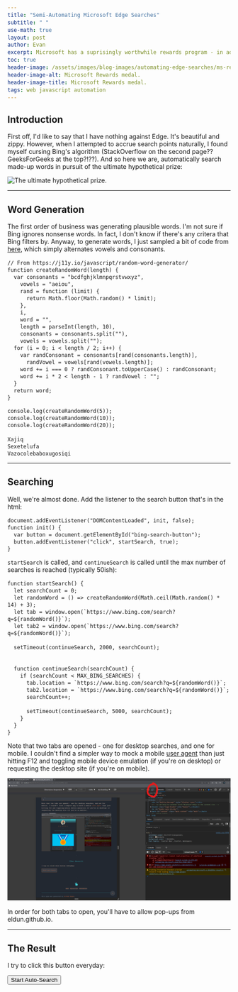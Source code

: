 ```yaml
---
title: "Semi-Automating Microsoft Edge Searches"
subtitle: " "
use-math: true
layout: post
author: Evan
excerpt: Microsoft has a suprisingly worthwhile rewards program - in addition to their three daily tasks (which range in value from 5 to 50 points each), there are a possible 250 points(~$1.25) to be earned from Bing searches within the Edge browser. This is my quick and dirty solution for snagging those points without manually searching 50 queries in Edge every day.
toc: true
header-image: /assets/images/blog-images/automating-edge-searches/ms-rewards.jpg
header-image-alt: Microsoft Rewards medal.
header-image-title: Microsoft Rewards medal.
tags: web javascript automation
---
```

<script src="/js/post-scripts/automating-edge-searches/search.js" type="text/javascript"></script>

## <a id="introduction"></a>Introduction

First off, I'd like to say that I have nothing against Edge. It's beautiful and zippy. However, when I attempted to accrue search points naturally, I found myself cursing Bing's algorithm (StackOverflow on the second page?? GeeksForGeeks at the top?!??). And so here we are, automatically search made-up words in pursuit of the ultimate hypothetical prize:

![The ultimate hypothetical prize.](/assets/images/blog-images/automating-edge-searches/goal.png)

---

## <a id="word-generation"></a>Word Generation

The first order of business was generating plausible words. I'm not sure if Bing ignores nonsense words. In fact, I don't know if there's any critera that Bing filters by. Anyway, to generate words, I just sampled a bit of code from [here](https://j11y.io/javascript/random-word-generator/), which simply alternates vowels and consonants.

<pre><code class="language-javascript">// From https://j11y.io/javascript/random-word-generator/
function createRandomWord(length) {
  var consonants = "bcdfghjklmnpqrstvwxyz",
    vowels = "aeiou",
    rand = function (limit) {
      return Math.floor(Math.random() * limit);
    },
    i,
    word = "",
    length = parseInt(length, 10),
    consonants = consonants.split(""),
    vowels = vowels.split("");
  for (i = 0; i < length / 2; i++) {
    var randConsonant = consonants[rand(consonants.length)],
      randVowel = vowels[rand(vowels.length)];
    word += i === 0 ? randConsonant.toUpperCase() : randConsonant;
    word += i * 2 < length - 1 ? randVowel : "";
  }
  return word;
}</code></pre>
<pre><code class="language-javascript">console.log(createRandomWord(5));
console.log(createRandomWord(10));
console.log(createRandomWord(20));

Xajiq
Sexetelufa
Vazocolebaboxugosiqi</code></pre>

---


## <a id="searching"></a>Searching


Well, we're almost done. Add the listener to the search button that's in the html:

<pre><code class="language-javascript">document.addEventListener("DOMContentLoaded", init, false);
function init() {
  var button = document.getElementById("bing-search-button");
  button.addEventListener("click", startSearch, true);
}</code></pre>

`startSearch` is called, and `continueSearch` is called until the max number of searches is reached (typically 50ish):

<pre><code class="language-javascript">function startSearch() {
  let searchCount = 0;
  let randomWord = () => createRandomWord(Math.ceil(Math.random() * 14) + 3);
  let tab = window.open(`https://www.bing.com/search?q=${randomWord()}`);
  let tab2 = window.open(`https://www.bing.com/search?q=${randomWord()}`);

  setTimeout(continueSearch, 2000, searchCount);
  

  function continueSearch(searchCount) {
    if (searchCount < MAX_BING_SEARCHES) {
      tab.location = `https://www.bing.com/search?q=${randomWord()}`;
      tab2.location = `https://www.bing.com/search?q=${randomWord()}`;
      searchCount++;

      setTimeout(continueSearch, 5000, searchCount);
    }
  }
}</code></pre>

Note that two tabs are opened - one for desktop searches, and one for mobile. I couldn't find a simpler way to mock a mobile [user agent](https://developer.mozilla.org/en-US/docs/Web/HTTP/Headers/User-Agent) than just hitting F12 and toggling mobile device emulation (if you're on desktop) or requesting the desktop site (if you're on mobile).

![Toggling Mobile Device Emulation](/assets/images/blog-images/automating-edge-searches/device-emulation.png)

In order for both tabs to open, you'll have to allow pop-ups from eldun.github.io.

---

## <a id="the-result"></a>The Result

I try to click this button everyday:

<button class="btn" id="bing-search-button">Start Auto-Search</button>
